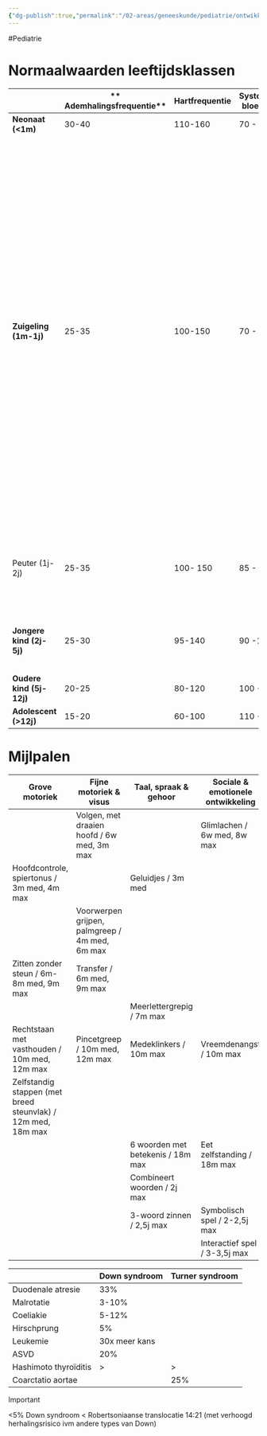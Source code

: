 ```yaml
---
{"dg-publish":true,"permalink":"/02-areas/geneeskunde/pediatrie/ontwikkeling/","noteIcon":"","created":"2024-11-24T10:55:15.882+01:00","updated":"2024-12-31T16:51:47.429+01:00"}
---
```


#Pediatrie 

# Normaalwaarden leeftijdsklassen

|                          | **  Ademhalingsfrequentie** | **Hartfrequentie** | **Systolische bloeddruk** | **Mijlpalen**                                                                                                                                                                                                                                                                                                                                                                                                                                                                                                                     |
| ------------------------ | --------------------------- | ------------------ | ------------------------- | --------------------------------------------------------------------------------------------------------------------------------------------------------------------------------------------------------------------------------------------------------------------------------------------------------------------------------------------------------------------------------------------------------------------------------------------------------------------------------------------------------------------------------- |
| **Neonaat (<1m)**        | 30-40                       | 110-160            | 70 - 85                   |                                                                                                                                                                                                                                                                                                                                                                                                                                                                                                                                   |
| **Zuigeling (1m-1j)**    | 25-35                       | 100-150            | 70 - 105                  | Volgen, met draaien hoofd / 6w med, 3m max  <br>Glimlachen / 6w med, 8w max  <br>Geluidjes / 3m med  <br>Hoofdcontrole, spiertonus / 3m med, 4m max  <br>Voorwerpen grijpen, palmgreep / 4m med, 6m max  <br>Transfer / 6m med, 9m max  <br>Zitten zonder steun / 6m-8m med, 9m max  <br>Meerlettergrepig / 7m max  <br>Medeklinkers / 10m max  <br>Vreemdenangst / 10m max  <br>Pincetgreep / 10m med, 12m max  <br>Rechtstaan met vasthouden / 10m med, 12m max  <br>Zelfstandig lopen (met breed steunvlak) / 12m med, 18m max |
| Peuter (1j-2j)           | 25-35                       | 100- 150           | 85 - 105                  | 6 woorden met betekenis / 18m max  <br>Eet zelfstanding / 18m max  <br>Combineert woorden / 2j max                                                                                                                                                                                                                                                                                                                                                                                                                                |
| **Jongere kind (2j-5j)** | 25-30                       | 95-140             | 90 -110                   | Symbolisch spel / 2-2,5j max  <br>3-woord zinnen / 2,5j max  <br>Interactief spel / 3-3,5j max                                                                                                                                                                                                                                                                                                                                                                                                                                    |
| **Oudere kind (5j-12j)** | 20-25                       | 80-120             | 100 - 120                 |                                                                                                                                                                                                                                                                                                                                                                                                                                                                                                                                   |
| **Adolescent (>12j)**    | 15-20                       | 60-100             | 110 - 130                 |                                                                                                                                                                                                                                                                                                                                                                                                                                                                                                                                   |


  

# Mijlpalen

|**Grove motoriek**|**Fijne motoriek & visus**|**Taal, spraak & gehoor**|**Sociale & emotionele ontwikkeling**|
|---|---|---|---|
||Volgen, met draaien hoofd / 6w med, 3m max||Glimlachen / 6w med, 8w max|
|Hoofdcontrole, spiertonus / 3m med, 4m max||Geluidjes / 3m med||
||Voorwerpen grijpen, palmgreep / 4m med, 6m max|||
|Zitten zonder steun / 6m-8m med, 9m max|Transfer / 6m med, 9m max|||
|||Meerlettergrepig / 7m max||
|Rechtstaan met vasthouden / 10m med, 12m max|Pincetgreep / 10m med, 12m max|Medeklinkers / 10m max|Vreemdenangst / 10m max|
|Zelfstandig stappen (met breed steunvlak) / 12m med, 18m max||||
|||6 woorden met betekenis / 18m max|Eet zelfstanding / 18m max|
|||Combineert woorden / 2j max||
|||3-woord zinnen / 2,5j max|Symbolisch spel / 2-2,5j max|
||||Interactief spel / 3-3,5j max|

|                       | Down syndroom | Turner syndroom |
| --------------------- | ------------- | --------------- |
| Duodenale atresie     | 33%           |                 |
| Malrotatie            | 3-10%         |                 |
| Coeliakie             | 5-12%         |                 |
| Hirschprung           | 5%            |                 |
| Leukemie              | 30x meer kans |                 |
| ASVD                  | 20%           |                 |
| Hashimoto thyroïditis | >             | >               |
| Coarctatio aortae     |               | 25%             |


> [!important]  
> <5% Down syndroom < Robertsoniaanse translocatie 14:21 (met verhoogd herhalingsrisico ivm andere types van Down)